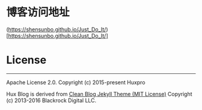 # 博客访问地址
(https://shensunbo.github.io/Just_Do_It/)[https://shensunbo.github.io/Just_Do_It/]


# License
-------

Apache License 2.0.
Copyright (c) 2015-present Huxpro

Hux Blog is derived from [Clean Blog Jekyll Theme (MIT License)](https://github.com/BlackrockDigital/startbootstrap-clean-blog-jekyll/)
Copyright (c) 2013-2016 Blackrock Digital LLC.
